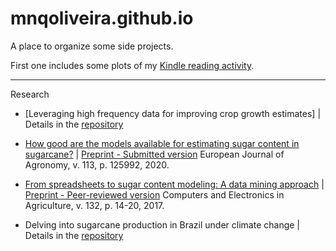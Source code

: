 # mnqoliveira.github.io

A place to organize some side projects. 

First one includes some plots of my [Kindle reading activity](https://mnqoliveira.github.io/kindle_activity/notebook.html).

----
Research

* [Leveraging high frequency data for improving crop growth estimates] | Details in the [repository](https://github.com/mnqoliveira/data-assimilation-tomato-models)

* [How good are the models available for estimating sugar content in sugarcane?](https://www.sciencedirect.com/science/article/abs/pii/S1161030119301273) | [Preprint - Submitted version](http://repositorio.unicamp.br/acervo/detalhe/1231048?guid=1646849516949&returnUrl=%2fresultado%2flistar%3fguid%3d1646849516949%26quantidadePaginas%3d1%26codigoRegistro%3d1231048%231231048&i=2)
European Journal of Agronomy, v. 113, p. 125992, 2020.

* [From spreadsheets to sugar content modeling: A data mining approach](https://doi.org/10.1016/j.compag.2016.11.012) | [Preprint - Peer-reviewed version](http://repositorio.unicamp.br/acervo/detalhe/1187634?guid=1646849516949&returnUrl=%2fresultado%2flistar%3fguid%3d1646849516949%26quantidadePaginas%3d1%26codigoRegistro%3d1187634%231187634&i=1)
Computers and Electronics in Agriculture, v. 132, p. 14-20, 2017.

* Delving into sugarcane production in Brazil under climate change | Details in the [repository](https://github.com/mnqoliveira/future-sugar)
